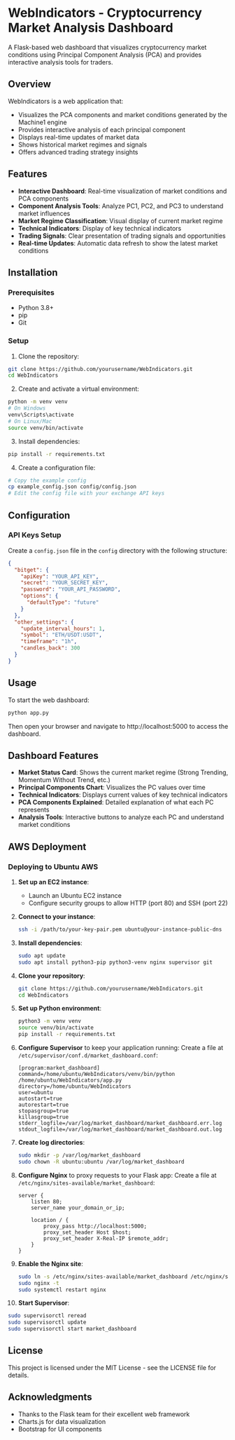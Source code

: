 # WebIndicators - Cryptocurrency Market Analysis Dashboard

A Flask-based web dashboard that visualizes cryptocurrency market conditions using Principal Component Analysis (PCA) and provides interactive analysis tools for traders.

## Overview

WebIndicators is a web application that:
- Visualizes the PCA components and market conditions generated by the Machine1 engine
- Provides interactive analysis of each principal component
- Displays real-time updates of market data
- Shows historical market regimes and signals
- Offers advanced trading strategy insights

## Features

- **Interactive Dashboard**: Real-time visualization of market conditions and PCA components
- **Component Analysis Tools**: Analyze PC1, PC2, and PC3 to understand market influences
- **Market Regime Classification**: Visual display of current market regime
- **Technical Indicators**: Display of key technical indicators
- **Trading Signals**: Clear presentation of trading signals and opportunities
- **Real-time Updates**: Automatic data refresh to show the latest market conditions

## Installation

### Prerequisites
- Python 3.8+
- pip
- Git

### Setup

1. Clone the repository:
```bash
git clone https://github.com/yourusername/WebIndicators.git
cd WebIndicators
```

2. Create and activate a virtual environment:
```bash
python -m venv venv
# On Windows
venv\Scripts\activate
# On Linux/Mac
source venv/bin/activate
```

3. Install dependencies:
```bash
pip install -r requirements.txt
```

4. Create a configuration file:
```bash
# Copy the example config
cp example_config.json config/config.json
# Edit the config file with your exchange API keys
```

## Configuration

### API Keys Setup

Create a `config.json` file in the `config` directory with the following structure:

```json
{
  "bitget": {
    "apiKey": "YOUR_API_KEY",
    "secret": "YOUR_SECRET_KEY",
    "password": "YOUR_API_PASSWORD",
    "options": {
      "defaultType": "future"
    }
  },
  "other_settings": {
    "update_interval_hours": 1,
    "symbol": "ETH/USDT:USDT",
    "timeframe": "1h",
    "candles_back": 300
  }
}
```

## Usage

To start the web dashboard:

```bash
python app.py
```

Then open your browser and navigate to http://localhost:5000 to access the dashboard.

## Dashboard Features

- **Market Status Card**: Shows the current market regime (Strong Trending, Momentum Without Trend, etc.)
- **Principal Components Chart**: Visualizes the PC values over time
- **Technical Indicators**: Displays current values of key technical indicators
- **PCA Components Explained**: Detailed explanation of what each PC represents
- **Analysis Tools**: Interactive buttons to analyze each PC and understand market conditions

## AWS Deployment

### Deploying to Ubuntu AWS

1. **Set up an EC2 instance**:
   - Launch an Ubuntu EC2 instance
   - Configure security groups to allow HTTP (port 80) and SSH (port 22)

2. **Connect to your instance**:
   ```bash
   ssh -i /path/to/your-key-pair.pem ubuntu@your-instance-public-dns
   ```

3. **Install dependencies**:
   ```bash
   sudo apt update
   sudo apt install python3-pip python3-venv nginx supervisor git
   ```

4. **Clone your repository**:
   ```bash
   git clone https://github.com/yourusername/WebIndicators.git
   cd WebIndicators
   ```

5. **Set up Python environment**:
   ```bash
   python3 -m venv venv
   source venv/bin/activate
   pip install -r requirements.txt
   ```

6. **Configure Supervisor** to keep your application running:
   Create a file at `/etc/supervisor/conf.d/market_dashboard.conf`:
   ```
   [program:market_dashboard]
   command=/home/ubuntu/WebIndicators/venv/bin/python /home/ubuntu/WebIndicators/app.py
   directory=/home/ubuntu/WebIndicators
   user=ubuntu
   autostart=true
   autorestart=true
   stopasgroup=true
   killasgroup=true
   stderr_logfile=/var/log/market_dashboard/market_dashboard.err.log
   stdout_logfile=/var/log/market_dashboard/market_dashboard.out.log
   ```

7. **Create log directories**:
   ```bash
   sudo mkdir -p /var/log/market_dashboard
   sudo chown -R ubuntu:ubuntu /var/log/market_dashboard
   ```

8. **Configure Nginx** to proxy requests to your Flask app:
   Create a file at `/etc/nginx/sites-available/market_dashboard`:
   ```
   server {
       listen 80;
       server_name your_domain_or_ip;

       location / {
           proxy_pass http://localhost:5000;
           proxy_set_header Host $host;
           proxy_set_header X-Real-IP $remote_addr;
       }
   }
   ```

9. **Enable the Nginx site**:
   ```bash
   sudo ln -s /etc/nginx/sites-available/market_dashboard /etc/nginx/sites-enabled
   sudo nginx -t
   sudo systemctl restart nginx
   ```

10. **Start Supervisor**:
   ```bash
   sudo supervisorctl reread
   sudo supervisorctl update
   sudo supervisorctl start market_dashboard
   ```

## License

This project is licensed under the MIT License - see the LICENSE file for details.

## Acknowledgments

- Thanks to the Flask team for their excellent web framework
- Charts.js for data visualization
- Bootstrap for UI components 